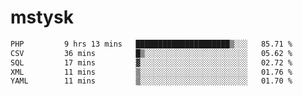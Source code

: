 # mstysk

<!--START_SECTION:waka-->

```txt
PHP         9 hrs 13 mins   █████████████████████▒░░░   85.71 %
CSV         36 mins         █▒░░░░░░░░░░░░░░░░░░░░░░░   05.62 %
SQL         17 mins         ▓░░░░░░░░░░░░░░░░░░░░░░░░   02.72 %
XML         11 mins         ▒░░░░░░░░░░░░░░░░░░░░░░░░   01.76 %
YAML        11 mins         ▒░░░░░░░░░░░░░░░░░░░░░░░░   01.70 %
```

<!--END_SECTION:waka-->
